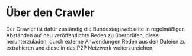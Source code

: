# Über den Crawler
Der Crawler ist dafür zuständig die Bundestagswebseite in regelmäßigen Abständen auf neu veröffentlichte Reden zu überprüfen, diese herunterzuladen, durch externe Anwendungen Reden aus den Dateien zu extrahieren und diese
in das P2P Netzwerk weiterzureichen.

